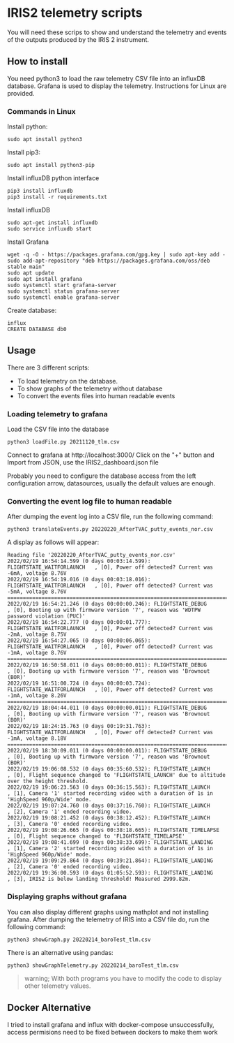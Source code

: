 # IRIS2 telemetry scripts
You will need these scrips to show and understand the telemetry and events of the outputs produced by the IRIS 2 instrument.

## How to install
You need python3 to load the raw telemetry CSV file into an influxDB database. Grafana is used to display the telemetry. Instructions for Linux are provided.

### Commands in Linux
Install python:
```console
sudo apt install python3
```
Install pip3:
```console
sudo apt install python3-pip
```
Install influxDB python interface
```console
pip3 install influxdb
pip3 install -r requirements.txt
```
Install influxDB
```console
sudo apt-get install influxdb
sudo service influxdb start
```
Install Grafana
```console
wget -q -O - https://packages.grafana.com/gpg.key | sudo apt-key add -
sudo add-apt-repository "deb https://packages.grafana.com/oss/deb stable main"
sudo apt update
sudo apt install grafana
sudo systemctl start grafana-server
sudo systemctl status grafana-server
sudo systemctl enable grafana-server
```
Create database:
```console
influx
CREATE DATABASE db0
```

## Usage
There are 3 different scripts:
 * To load telemetry on the database.
 * To show graphs of the telemetry without database
 * To convert the events files into human readable events

### Loading telemetry to grafana
Load the CSV file into the database
```console
python3 loadFile.py 20211120_tlm.csv
```
Connect to grafana at http://localhost:3000/ Click on the "+" button and Import from JSON, use the IRIS2_dashboard.json file

Probably you need to configure the database access from the left configuration arrow, datasources, usually the default values are enough.

### Converting the event log file to human readable
After dumping the event log into a CSV file, run the following command:
```console
python3 translateEvents.py 20220220_AfterTVAC_putty_events_nor.csv
```
A display as follows will appear:
```
Reading file '20220220_AfterTVAC_putty_events_nor.csv'
2022/02/19 16:54:14.599 (0 days 00:03:14.599): FLIGHTSTATE_WAITFORLAUNCH   , [0], Power off detected? Current was -6mA, voltage 8.76V
2022/02/19 16:54:19.016 (0 days 00:03:18.016): FLIGHTSTATE_WAITFORLAUNCH   , [0], Power off detected? Current was -5mA, voltage 8.76V
================================================================================
2022/02/19 16:54:21.246 (0 days 00:00:00.246): FLIGHTSTATE_DEBUG           , [0], Booting up with firmware version '7', reason was 'WDTPW password violation (PUC)'
2022/02/19 16:54:22.777 (0 days 00:00:01.777): FLIGHTSTATE_WAITFORLAUNCH   , [0], Power off detected? Current was -2mA, voltage 8.75V
2022/02/19 16:54:27.065 (0 days 00:00:06.065): FLIGHTSTATE_WAITFORLAUNCH   , [0], Power off detected? Current was -1mA, voltage 8.76V
================================================================================
2022/02/19 16:50:58.011 (0 days 00:00:00.011): FLIGHTSTATE_DEBUG           , [0], Booting up with firmware version '7', reason was 'Brownout (BOR)'
2022/02/19 16:51:00.724 (0 days 00:00:03.724): FLIGHTSTATE_WAITFORLAUNCH   , [0], Power off detected? Current was -1mA, voltage 8.26V
================================================================================
2022/02/19 18:04:44.011 (0 days 00:00:00.011): FLIGHTSTATE_DEBUG           , [0], Booting up with firmware version '7', reason was 'Brownout (BOR)'
2022/02/19 18:24:15.763 (0 days 00:19:31.763): FLIGHTSTATE_WAITFORLAUNCH   , [0], Power off detected? Current was -1mA, voltage 8.18V
================================================================================
2022/02/19 18:30:09.011 (0 days 00:00:00.011): FLIGHTSTATE_DEBUG           , [0], Booting up with firmware version '7', reason was 'Brownout (BOR)'
2022/02/19 19:06:08.532 (0 days 00:35:60.532): FLIGHTSTATE_LAUNCH          , [0], Flight sequence changed to 'FLIGHTSTATE_LAUNCH' due to altitude over the height threshold.
2022/02/19 19:06:23.563 (0 days 00:36:15.563): FLIGHTSTATE_LAUNCH          , [1], Camera '1' started recording video with a duration of 1s in 'HighSpeed 960p/Wide' mode.
2022/02/19 19:07:24.760 (0 days 00:37:16.760): FLIGHTSTATE_LAUNCH          , [2], Camera '1' ended recording video.
2022/02/19 19:08:21.452 (0 days 00:38:12.452): FLIGHTSTATE_LAUNCH          , [3], Camera '0' ended recording video.
2022/02/19 19:08:26.665 (0 days 00:38:18.665): FLIGHTSTATE_TIMELAPSE       , [0], Flight sequence changed to 'FLIGHTSTATE_TIMELAPSE'
2022/02/19 19:08:41.699 (0 days 00:38:33.699): FLIGHTSTATE_LANDING         , [1], Camera '2' started recording video with a duration of 1s in 'HighSpeed 960p/Wide' mode.
2022/02/19 19:09:29.864 (0 days 00:39:21.864): FLIGHTSTATE_LANDING         , [2], Camera '0' ended recording video.
2022/02/19 19:36:00.593 (0 days 01:05:52.593): FLIGHTSTATE_LANDING         , [3], IRIS2 is below landing threshold! Measured 2999.82m.
```

### Displaying graphs without grafana
You can also display different graphs using mathplot and not installing grafana. After dumping the telemetry of IRIS into a CSV file do, run the following command:
```console
python3 showGraph.py 20220214_baroTest_tlm.csv
```
There is an alternative using pandas:
```console
python3 showGraphTelemetry.py 20220214_baroTest_tlm.csv
```
> warning; With both programs you have to modify the code to display other telemetry values.


## Docker Alternative
I tried to install grafana and influx with docker-compose unsuccessfully, access permisions need to be fixed between dockers to make them work
